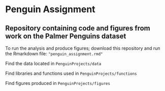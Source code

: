 # Penguin Assignment

## Repository containing code and figures from work on the Palmer Penguins dataset


To run the analysis and produce figures; download this repository and run the Rmarkdown file: ```"penguin_assignment.rmd"```


Find the data located in `PenguinProjects/data`

Find libraries and functions used in `PenguinProjects/functions`

Find figures produced in `PenguinProjects/figures`
